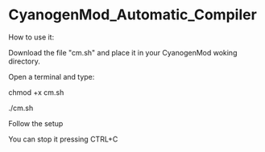 CyanogenMod_Automatic_Compiler
==============================
How to use it:

Download the file "cm.sh" and place it in your CyanogenMod woking directory.

Open a terminal and type:

chmod +x cm.sh

./cm.sh

Follow the setup

You can stop it pressing CTRL+C
